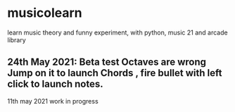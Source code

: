 # musicolearn
learn music theory and funny experiment, with python, music 21 and arcade library

24th May 2021: Beta test
Octaves are wrong
Jump on it to launch Chords , fire bullet with left click to launch notes.
----------
11th may 2021 work in progress
